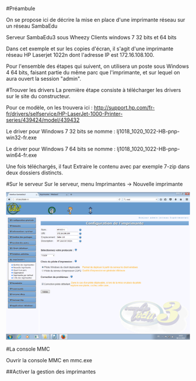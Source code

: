 #Préambule

On se propose ici de décrire la mise en place d'une imprimante réseau sur un réseau SambaEdu

Serveur SambaEdu3 sous Wheezy
Clients windows 7 32 bits et 64 bits

Dans cet exemple et sur les copies d'écran, il s'agit d'une imprimante réseau HP Laserjet 1022n dont l'adresse IP est 172.16.108.100.

Pour l'ensemble des étapes qui suivent, on utilisera un poste sous Windows 4 64 bits, faisant partie du même parc que l'imprimante, et sur lequel on aura ouvert la session "admin".


#Trouver les drivers
La première étape consiste à télécharger les drivers sur le site du constructeur.

Pour ce modèle, on les trouvera ici : http://support.hp.com/fr-fr/drivers/selfservice/HP-LaserJet-1000-Printer-series/439424/model/439432

Le driver pour Windows 7 32 bits se nomme : lj1018_1020_1022-HB-pnp-win32-fr.exe

Le driver pour Windows 7 64 bits se nomme :
lj1018_1020_1022-HB-pnp-win64-fr.exe

Une fois téléchargés, il faut
Extraire le contenu avec par exemple 7-zip dans deux dossiers distincts.

#Sur le serveur
Sur le serveur, menu Imprimantes -> Nouvelle imprimante

![Ajout d'une imprimante dans l'interface web du Se3](images/imprimantes_se3_ajout.png)


#La console MMC

Ouvrir la console MMC en mmc.exe

##Activer la gestion des imprimantes